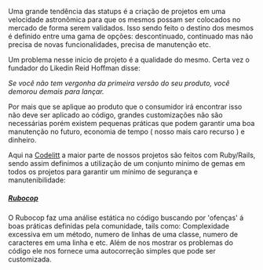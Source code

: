 Uma grande tendência das statups é a criação de projetos em uma
velocidade astronômica para que os mesmos possam ser colocados no
mercado de forma serem validados. Isso sendo feito o destino dos mesmos
é definido entre uma gama de opções: descontinuado, continuado mas não
precisa de novas funcionalidades, precisa de manutenção etc.


Um problema nesse inicio de projeto é a qualidade do mesmo. Certa vez o
fundador do Likedin Reid Hoffman disse:


*Se você não tem vergonha da primeira versão do seu produto, você
demorou demais para lançar.*


Por mais que se aplique ao produto que o consumidor irá encontrar isso
não deve ser aplicado ao código, grandes customizações não são
necessárias porém existem pequenas práticas que podem garantir uma boa
manutenção no futuro, economia de tempo ( nosso mais caro recurso ) e
dinheiro.


Aqui na [Codelitt](codelitt.com) a maior parte de nossos projetos são
feitos com Ruby/Rails, sendo assim definimos a utilização de um conjunto
minimo de gemas em todos os projetos para garantir um mínimo de
segurança e manutenibilidade:


##### [Rubocop](https://github.com/bbatsov/rubocop)


O Rubocop faz uma análise estática no código buscando por 'ofenças' á
boas práticas definidas pela comunidade, tails como: Complexidade
excessiva em um método, numero de linhas de uma classe, numero de
caracteres em uma linha e etc. Além de nos mostrar os problemas do
código ele nos fornece uma autocorreção simples que pode ser
customizada.


